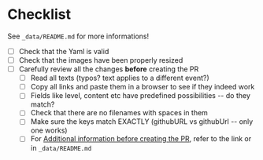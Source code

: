 # Checklist

See `_data/README.md` for more informations!

- [ ] Check that the Yaml is valid
- [ ] Check that the images have been properly resized
- [ ] Carefully review all the changes **before** creating the PR
   - [ ] Read all texts (typos? text applies to a different event?)
   - [ ] Copy all links and paste them in a browser to see if they indeed work
   - [ ] Fields like level, content etc have predefined possibilities -- do they match?
   - [ ] Check that there are no filenames with spaces in them
   - [ ] Make sure the keys match EXACTLY (githubURL vs githubUrl -- only one works)
   - [ ] For [Additional information before creating the PR](https://github.com/itenium-be/Competence-Center/tree/master/_data#additional-information), refer to the link or in `_data/README.md`
